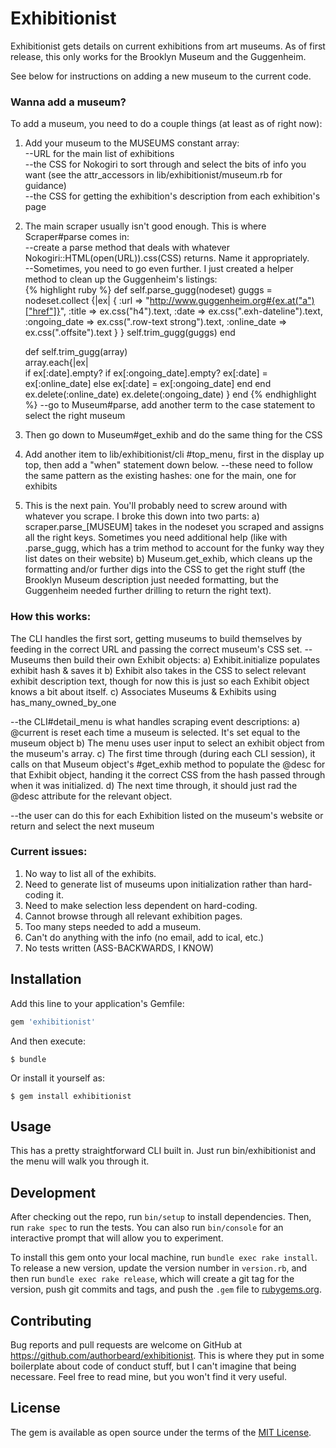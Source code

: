 # Exhibitionist

Exhibitionist gets details on current exhibitions from art museums. As of first release, this only works for the Brooklyn Museum and the Guggenheim. 

See below for instructions on adding a new museum to the current code. 

### Wanna add a museum?

To add a museum, you need to do a couple things (at least as of right now): 

  1) Add your museum to the MUSEUMS constant array:  
      --URL for the main list of exhibitions  
      --the CSS for Nokogiri to sort through and select the bits of info you want (see the attr_accessors in lib/exhibitionist/museum.rb for guidance)  
      --the CSS for getting the exhibition's description from each exhibition's page    
  2) The main scraper usually isn't good enough. This is where Scraper#parse comes in:  
      --create a parse method that deals with whatever Nokogiri::HTML(open(URL)).css(CSS) returns. Name it appropriately.  
      --Sometimes, you need to go even further. I just created a helper method to clean up the Guggenheim's listings:  
      {% highlight ruby %}
      def self.parse_gugg(nodeset)
        guggs = nodeset.collect {|ex| 
          {
            :url => "http://www.guggenheim.org#{ex.at("a")["href"]}", 
            :title => ex.css("h4").text,
            :date => ex.css(".exh-dateline").text, 
            :ongoing_date => ex.css(".row-text strong").text,
            :online_date => ex.css(".offsite").text
          }
          }
        self.trim_gugg(guggs)
      end

      def self.trim_gugg(array)   
        array.each{|ex|   
        if ex[:date].empty? 
          if ex[:ongoing_date].empty?
            ex[:date] = ex[:online_date]
          else
            ex[:date] = ex[:ongoing_date]
          end
        end
        ex.delete(:online_date)
        ex.delete(:ongoing_date)
        }
      end
      {% endhighlight %}
      --go to Museum#parse, add another term to the case statement to select the right museum
  3) Then go down to Museum#get_exhib and do the same thing for the CSS 
  3) Add another item to lib/exhibitionist/cli #top_menu, first in the display up top, then add a "when"
  statement down below. 
    --these need to follow the same pattern as the existing hashes: one for the main, one for exhibits
  4) This is the next pain. You'll probably need to screw around with whatever you scrape. I broke this down into two parts: 
    a) scraper.parse_[MUSEUM] takes in the nodeset you scraped and assigns all the right keys. Sometimes you need additional help (like with .parse_gugg, which has a trim method to account for the funky way they list dates on their website)
    b) Museum.get_exhib, which cleans up the formatting and/or further digs into the CSS to get the right stuff (the Brooklyn Museum description just needed formatting, but the Guggenheim needed further drilling to return the right text). 

### How this works: 

The CLI handles the first sort, getting museums to build themselves by feeding in the correct URL and passing the correct museum's CSS set. 
--Museums then build their own Exhibit objects:
  a) Exhibit.initialize populates exhibit hash & saves it
  b) Exhibit also takes in the CSS to select relevant exhibit description text, though for now this is just so each Exhibit object knows a bit about itself. 
  c) Associates Museums & Exhibits using has_many_owned_by_one

--the CLI#detail_menu is what handles scraping event descriptions:
  a) @current is reset each time a museum is selected. It's set equal to the museum object
  b) The menu uses user input to select an exhibit object from the museum's array. 
  c) The first time through (during each CLI session), it calls on that Museum object's #get_exhib method to populate the @desc for that Exhibit object, handing it the correct CSS from the hash passed through when it was initialized. 
  d) The next time through, it should just rad the @desc attribute for the relevant object. 

--the user can do this for each Exhibition listed on the museum's website or return and select the next museum

### Current issues: 

1) No way to list all of the exhibits. 
2) Need to generate list of museums upon initialization rather than hard-coding it. 
3) Need to make selection less dependent on hard-coding.
4) Cannot browse through all relevant exhibition pages. 
5) Too many steps needed to add a museum. 
6) Can't do anything with the info (no email, add to ical, etc.)
7) No tests written (ASS-BACKWARDS, I KNOW)




## Installation

Add this line to your application's Gemfile:

```ruby
gem 'exhibitionist'
```

And then execute:

    $ bundle

Or install it yourself as:

    $ gem install exhibitionist

## Usage

This has a pretty straightforward CLI built in. Just run bin/exhibitionist and the menu will walk you through it. 

## Development

After checking out the repo, run `bin/setup` to install dependencies. Then, run `rake spec` to run the tests. You can also run `bin/console` for an interactive prompt that will allow you to experiment.

To install this gem onto your local machine, run `bundle exec rake install`. To release a new version, update the version number in `version.rb`, and then run `bundle exec rake release`, which will create a git tag for the version, push git commits and tags, and push the `.gem` file to [rubygems.org](https://rubygems.org).

## Contributing

Bug reports and pull requests are welcome on GitHub at https://github.com/authorbeard/exhibitionist. This is where they put in some boilerplate about code of conduct stuff, but I can't imagine that being necessare. Feel free to read mine, but you won't find it very useful. 


## License

The gem is available as open source under the terms of the [MIT License](http://opensource.org/licenses/MIT).


